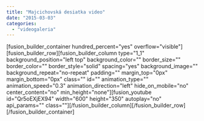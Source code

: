 ```yaml
---
title: "Majcichovská desiatka video"
date: "2015-03-03"
categories: 
  - "videogaleria"
---
```


\[fusion\_builder\_container hundred\_percent="yes" overflow="visible"\]\[fusion\_builder\_row\]\[fusion\_builder\_column type="1\_1" background\_position="left top" background\_color="" border\_size="" border\_color="" border\_style="solid" spacing="yes" background\_image="" background\_repeat="no-repeat" padding="" margin\_top="0px" margin\_bottom="0px" class="" id="" animation\_type="" animation\_speed="0.3" animation\_direction="left" hide\_on\_mobile="no" center\_content="no" min\_height="none"\]\[fusion\_youtube id="Qr5oEXjEX94" width="600" height="350" autoplay="no" api\_params="" class=""\]\[/fusion\_builder\_column\]\[/fusion\_builder\_row\]\[/fusion\_builder\_container\]
